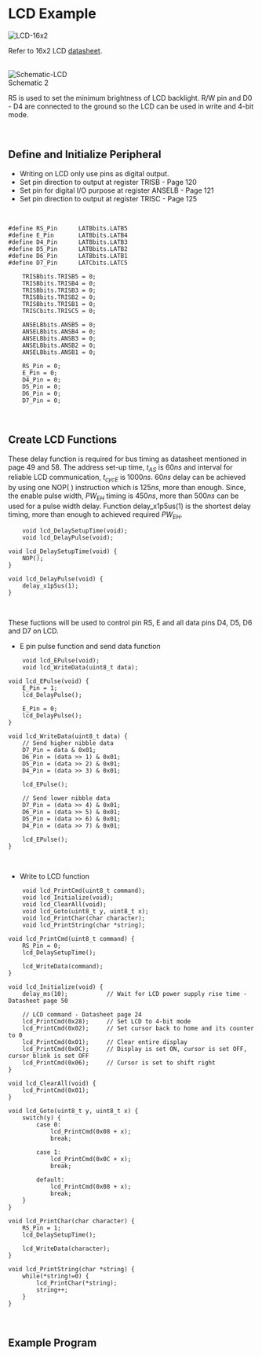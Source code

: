 # LCD Example
![LCD-16x2](https://github.com/user-attachments/assets/bf3f153c-c3dd-41a5-95c8-8c75bc0625b9)
<br/>

Refer to 16x2 LCD [datasheet](https://academy.cba.mit.edu/classes/output_devices/44780.pdf).
<br/>
<br/>

![Schematic-LCD](https://github.com/user-attachments/assets/ef843a07-8950-4568-8f80-0b1aa432c005)
<br/>
Schematic 2
<br/>

R5 is used to set the minimum brightness of LCD backlight. R/W pin and D0 - D4 are connected to the ground so the LCD can be used in write and 4-bit mode.
<br/>

<br/>

## Define and Initialize Peripheral
* Writing on LCD only use pins as digital output.
* Set pin direction to output at register TRISB - Page 120
* Set pin for digital I/O purpose at register ANSELB - Page 121
* Set pin direction to output at register TRISC - Page 125
<br/>

```
#define RS_Pin      LATBbits.LATB5
#define E_Pin       LATBbits.LATB4
#define D4_Pin      LATBbits.LATB3
#define D5_Pin      LATBbits.LATB2
#define D6_Pin      LATBbits.LATB1
#define D7_Pin      LATCbits.LATC5
```

```
    TRISBbits.TRISB5 = 0;
    TRISBbits.TRISB4 = 0;
    TRISBbits.TRISB3 = 0;
    TRISBbits.TRISB2 = 0;
    TRISBbits.TRISB1 = 0;
    TRISCbits.TRISC5 = 0;
    
    ANSELBbits.ANSB5 = 0;
    ANSELBbits.ANSB4 = 0;
    ANSELBbits.ANSB3 = 0;
    ANSELBbits.ANSB2 = 0;
    ANSELBbits.ANSB1 = 0;
    
    RS_Pin = 0;
    E_Pin = 0;
    D4_Pin = 0;
    D5_Pin = 0;
    D6_Pin = 0;
    D7_Pin = 0;
```
<br/>

## Create LCD Functions
These delay function is required for bus timing as datasheet mentioned in page 49 and 58. The address set-up time, $t_{AS}$ is $60ns$ and interval for reliable LCD communication, $t_{cycE}$ is $1000ns$. 
$60ns$ delay can be achieved by using one NOP( ) instruction which is $125ns$, more than enough.
Since, the enable pulse width, $PW_{EH}$ timing is $450ns$, more than $500ns$ can be used for a pulse width delay. 
Function delay_x1p5us(1) is the shortest delay timing, more than enough to achieved required $PW_{EH}$.
<br/>

```
    void lcd_DelaySetupTime(void);
    void lcd_DelayPulse(void);
```

```
void lcd_DelaySetupTime(void) {
    NOP();
}

void lcd_DelayPulse(void) {
    delay_x1p5us(1);
}
```
<br/>

These fuctions will be used to control pin RS, E and all data pins D4, D5, D6 and D7 on LCD.
<br/>

* E pin pulse function and send data function
```
    void lcd_EPulse(void);
    void lcd_WriteData(uint8_t data);
```

```
void lcd_EPulse(void) {
    E_Pin = 1;
    lcd_DelayPulse();
    
    E_Pin = 0;
    lcd_DelayPulse();
}

void lcd_WriteData(uint8_t data) {
    // Send higher nibble data
    D7_Pin = data & 0x01;
    D6_Pin = (data >> 1) & 0x01;
    D5_Pin = (data >> 2) & 0x01;
    D4_Pin = (data >> 3) & 0x01;
    
    lcd_EPulse();
    
    // Send lower nibble data
    D7_Pin = (data >> 4) & 0x01;
    D6_Pin = (data >> 5) & 0x01;
    D5_Pin = (data >> 6) & 0x01;
    D4_Pin = (data >> 7) & 0x01;
    
    lcd_EPulse();
}
```
<br/>

* Write to LCD function

```
    void lcd_PrintCmd(uint8_t command);
    void lcd_Initialize(void);
    void lcd_ClearAll(void);
    void lcd_Goto(uint8_t y, uint8_t x);
    void lcd_PrintChar(char character);
    void lcd_PrintString(char *string);
```

```
void lcd_PrintCmd(uint8_t command) {
    RS_Pin = 0;
    lcd_DelaySetupTime();
    
    lcd_WriteData(command);
}

void lcd_Initialize(void) {
    delay_ms(10);           // Wait for LCD power supply rise time - Datasheet page 50
    
    // LCD command - Datasheet page 24
    lcd_PrintCmd(0x28);     // Set LCD to 4-bit mode
    lcd_PrintCmd(0x02);     // Set cursor back to home and its counter to 0
    lcd_PrintCmd(0x01);     // Clear entire display
    lcd_PrintCmd(0x0C);     // Display is set ON, cursor is set OFF, cursor blink is set OFF
    lcd_PrintCmd(0x06);     // Cursor is set to shift right
}

void lcd_ClearAll(void) {
    lcd_PrintCmd(0x01);
}

void lcd_Goto(uint8_t y, uint8_t x) {
    switch(y) {
        case 0:
            lcd_PrintCmd(0x08 + x);
            break;
            
        case 1:
            lcd_PrintCmd(0x0C + x);
            break;
            
        default:
            lcd_PrintCmd(0x08 + x);
            break;
    }
}

void lcd_PrintChar(char character) {
    RS_Pin = 1;
    lcd_DelaySetupTime();
    
    lcd_WriteData(character);
}

void lcd_PrintString(char *string) {
    while(*string!=0) {
        lcd_PrintChar(*string);
        string++;
    }
}
```
<br/>

## Example Program
<br/>

```

```
<br/>

<br/>
